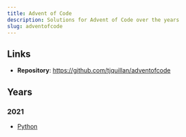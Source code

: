 ```yaml
---
title: Advent of Code
description: Solutions for Advent of Code over the years
slug: adventofcode
---
```


## Links

- **Repository**: <https://github.com/tjquillan/adventofcode>

## Years

### 2021

* [Python](2021/python)
